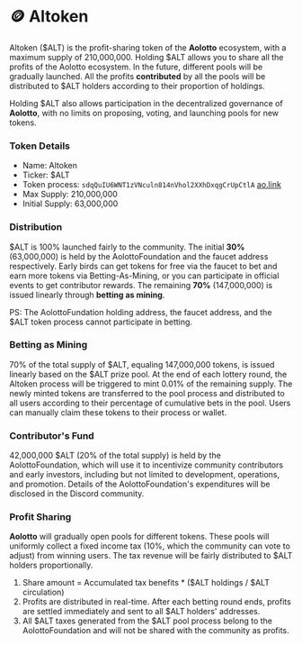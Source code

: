 # 🪙 Altoken

Altoken ($ALT) is the profit-sharing token of the **Aolotto** ecosystem, with a maximum supply of 210,000,000. Holding $ALT allows you to share all the profits of the Aolotto ecosystem. In the future, different pools will be gradually launched. All the profits **contributed** by all the pools will be distributed to $ALT holders according to their proportion of holdings.

Holding $ALT also allows participation in the decentralized governance of **Aolotto**, with no limits on proposing, voting, and launching pools for new tokens.

### Token Details <a href="#dai-bi-xiang-qing" id="dai-bi-xiang-qing"></a>

* Name: Altoken
* Ticker: $ALT
* Token process: `sdqQuIU6WNT1zVNculn814nVhol2XXhDxqgCrUpCtlA` [ao.link](https://www.ao.link/#/token/sdqQuIU6WNT1zVNculn814nVhol2XXhDxqgCrUpCtlA)
* Max Supply: 210,000,000
* Initial Supply: 63,000,000

### Distribution <a href="#fa-xing-xi-jie" id="fa-xing-xi-jie"></a>

$ALT is 100% launched fairly to the community. The initial **30%** (63,000,000) is held by the AolottoFoundation and the faucet address respectively. Early birds can get tokens for free via the faucet to bet and earn more tokens via Betting-As-Mining, or you can participate in official events to get contributor rewards. The remaining **70%** (147,000,000) is issued linearly through **betting as mining**. &#x20;

PS: The AolottoFundation holding address, the faucet address, and the $ALT token process cannot participate in betting.

### Betting as Mining <a href="#tou-zhu-ji-wa-kuang" id="tou-zhu-ji-wa-kuang"></a>

70% of the total supply of $ALT, equaling 147,000,000 tokens, is issued linearly based on the $ALT prize pool. At the end of each lottery round, the Altoken process will be triggered to mint 0.01% of the remaining supply. The newly minted tokens are transferred to the pool process and distributed to all users according to their percentage of cumulative bets in the pool. Users can manually claim these tokens to their process or wallet.

### Contributor's Fund <a href="#gong-xian-zhe-ji-li" id="gong-xian-zhe-ji-li"></a>

42,000,000 $ALT (20% of the total supply) is held by the AolottoFoundation, which will use it to incentivize community contributors and early investors, including but not limited to development, operations, and promotion. Details of the AolottoFoundation's expenditures will be disclosed in the Discord community.

### Profit Sharing <a href="#li-run-fen-xiang" id="li-run-fen-xiang"></a>

**Aolotto** will gradually open pools for different tokens. These pools will uniformly collect a fixed income tax (10%, which the community can vote to adjust) from winning users. The tax revenue will be fairly distributed to $ALT holders proportionally.

1. Share amount = Accumulated tax benefits \* ($ALT holdings / $ALT circulation)
2. Profits are distributed in real-time. After each betting round ends, profits are settled immediately and sent to all $ALT holders' addresses.
3. All $ALT taxes generated from the $ALT pool process belong to the AolottoFoundation and will not be shared with the community as profits.
